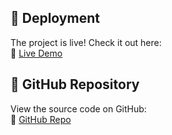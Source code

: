 ## 🚀 Deployment  
The project is live! Check it out here:  
🔗 [Live Demo](https://67d0323316ec7e000893d617--yoshita.netlify.app/) 

## 📂 GitHub Repository  
View the source code on GitHub:  
🔗 [GitHub Repo](https://github.com/Yoshita-tech/communion-app.git)

